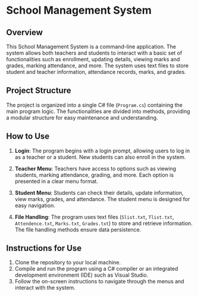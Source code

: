 # School Management System

## Overview
This School Management System is a command-line application. The system allows both teachers and students to interact with a basic set of functionalities such as enrollment, updating details, viewing marks and grades, marking attendance, and more. The system uses text files to store student and teacher information, attendance records, marks, and grades.

## Project Structure
The project is organized into a single C# file (`Program.cs`) containing the main program logic. The functionalities are divided into methods, providing a modular structure for easy maintenance and understanding.

## How to Use
1. **Login**: The program begins with a login prompt, allowing users to log in as a teacher or a student. New students can also enroll in the system.

2. **Teacher Menu**: Teachers have access to options such as viewing students, marking attendance, grading, and more. Each option is presented in a clear menu format.

3. **Student Menu**: Students can check their details, update information, view marks, grades, and attendance. The student menu is designed for easy navigation.

4. **File Handling**: The program uses text files (`Slist.txt`, `Tlist.txt`, `Attendence.txt`, `Marks.txt`, `Grades.txt`) to store and retrieve information. The file handling methods ensure data persistence.

## Instructions for Use
1. Clone the repository to your local machine.
2. Compile and run the program using a C# compiler or an integrated development environment (IDE) such as Visual Studio.
3. Follow the on-screen instructions to navigate through the menus and interact with the system.


